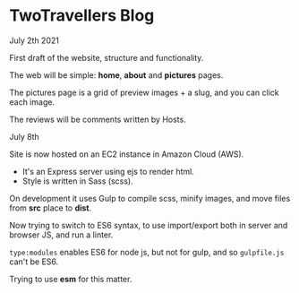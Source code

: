 # TwoTravellers Blog

July 2th 2021

First draft of the website, structure and functionality.

The web will be simple: **home**, **about** and **pictures** pages.

The pictures page is a grid of preview images + a slug, and you can click each image.

The reviews will be comments written by Hosts.


July 8th 

Site is now hosted on an EC2 instance in Amazon Cloud (AWS).

* It's an Express server using ejs to render html. 
* Style is written in Sass (scss).

On development it uses Gulp to compile scss, minify images, and move files from **src** place to **dist**.

Now trying to switch to ES6 syntax, to use import/export both in server and browser JS, and run a linter.

`type:modules` enables ES6 for node js, but not for gulp, and so `gulpfile.js` can't be ES6.

Trying to use **esm** for this matter.
